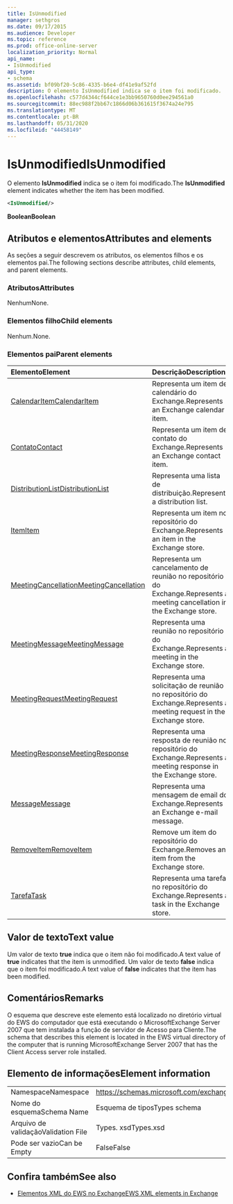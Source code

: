 ```yaml
---
title: IsUnmodified
manager: sethgros
ms.date: 09/17/2015
ms.audience: Developer
ms.topic: reference
ms.prod: office-online-server
localization_priority: Normal
api_name:
- IsUnmodified
api_type:
- schema
ms.assetid: bf09bf20-5c86-4335-b6e4-df41e9af52fd
description: O elemento IsUnmodified indica se o item foi modificado.
ms.openlocfilehash: c577d4344cf644ce1e3bb9650760d0ee294561a0
ms.sourcegitcommit: 88ec988f2bb67c1866d06b361615f3674a24e795
ms.translationtype: MT
ms.contentlocale: pt-BR
ms.lasthandoff: 05/31/2020
ms.locfileid: "44458149"
---
```

# <a name="isunmodified"></a><span data-ttu-id="b4a7f-103">IsUnmodified</span><span class="sxs-lookup"><span data-stu-id="b4a7f-103">IsUnmodified</span></span>

<span data-ttu-id="b4a7f-104">O elemento **IsUnmodified** indica se o item foi modificado.</span><span class="sxs-lookup"><span data-stu-id="b4a7f-104">The **IsUnmodified** element indicates whether the item has been modified.</span></span> 
  
```xml
<IsUnmodified/>
```

 <span data-ttu-id="b4a7f-105">**Boolean**</span><span class="sxs-lookup"><span data-stu-id="b4a7f-105">**Boolean**</span></span>
## <a name="attributes-and-elements"></a><span data-ttu-id="b4a7f-106">Atributos e elementos</span><span class="sxs-lookup"><span data-stu-id="b4a7f-106">Attributes and elements</span></span>

<span data-ttu-id="b4a7f-107">As seções a seguir descrevem os atributos, os elementos filhos e os elementos pai.</span><span class="sxs-lookup"><span data-stu-id="b4a7f-107">The following sections describe attributes, child elements, and parent elements.</span></span>
  
### <a name="attributes"></a><span data-ttu-id="b4a7f-108">Atributos</span><span class="sxs-lookup"><span data-stu-id="b4a7f-108">Attributes</span></span>

<span data-ttu-id="b4a7f-109">Nenhum</span><span class="sxs-lookup"><span data-stu-id="b4a7f-109">None.</span></span>
  
### <a name="child-elements"></a><span data-ttu-id="b4a7f-110">Elementos filho</span><span class="sxs-lookup"><span data-stu-id="b4a7f-110">Child elements</span></span>

<span data-ttu-id="b4a7f-111">Nenhum.</span><span class="sxs-lookup"><span data-stu-id="b4a7f-111">None.</span></span>
  
### <a name="parent-elements"></a><span data-ttu-id="b4a7f-112">Elementos pai</span><span class="sxs-lookup"><span data-stu-id="b4a7f-112">Parent elements</span></span>

|<span data-ttu-id="b4a7f-113">**Elemento**</span><span class="sxs-lookup"><span data-stu-id="b4a7f-113">**Element**</span></span>|<span data-ttu-id="b4a7f-114">**Descrição**</span><span class="sxs-lookup"><span data-stu-id="b4a7f-114">**Description**</span></span>|
|:-----|:-----|
|[<span data-ttu-id="b4a7f-115">CalendarItem</span><span class="sxs-lookup"><span data-stu-id="b4a7f-115">CalendarItem</span></span>](calendaritem.md) <br/> |<span data-ttu-id="b4a7f-116">Representa um item de calendário do Exchange.</span><span class="sxs-lookup"><span data-stu-id="b4a7f-116">Represents an Exchange calendar item.</span></span>  <br/> |
|[<span data-ttu-id="b4a7f-117">Contato</span><span class="sxs-lookup"><span data-stu-id="b4a7f-117">Contact</span></span>](contact.md) <br/> |<span data-ttu-id="b4a7f-118">Representa um item de contato do Exchange.</span><span class="sxs-lookup"><span data-stu-id="b4a7f-118">Represents an Exchange contact item.</span></span>  <br/> |
|[<span data-ttu-id="b4a7f-119">DistributionList</span><span class="sxs-lookup"><span data-stu-id="b4a7f-119">DistributionList</span></span>](distributionlist.md) <br/> |<span data-ttu-id="b4a7f-120">Representa uma lista de distribuição.</span><span class="sxs-lookup"><span data-stu-id="b4a7f-120">Represents a distribution list.</span></span>  <br/> |
|[<span data-ttu-id="b4a7f-121">Item</span><span class="sxs-lookup"><span data-stu-id="b4a7f-121">Item</span></span>](item.md) <br/> |<span data-ttu-id="b4a7f-122">Representa um item no repositório do Exchange.</span><span class="sxs-lookup"><span data-stu-id="b4a7f-122">Represents an item in the Exchange store.</span></span>  <br/> |
|[<span data-ttu-id="b4a7f-123">MeetingCancellation</span><span class="sxs-lookup"><span data-stu-id="b4a7f-123">MeetingCancellation</span></span>](meetingcancellation.md) <br/> |<span data-ttu-id="b4a7f-124">Representa um cancelamento de reunião no repositório do Exchange.</span><span class="sxs-lookup"><span data-stu-id="b4a7f-124">Represents a meeting cancellation in the Exchange store.</span></span>  <br/> |
|[<span data-ttu-id="b4a7f-125">MeetingMessage</span><span class="sxs-lookup"><span data-stu-id="b4a7f-125">MeetingMessage</span></span>](meetingmessage.md) <br/> |<span data-ttu-id="b4a7f-126">Representa uma reunião no repositório do Exchange.</span><span class="sxs-lookup"><span data-stu-id="b4a7f-126">Represents a meeting in the Exchange store.</span></span>  <br/> |
|[<span data-ttu-id="b4a7f-127">MeetingRequest</span><span class="sxs-lookup"><span data-stu-id="b4a7f-127">MeetingRequest</span></span>](meetingrequest.md) <br/> |<span data-ttu-id="b4a7f-128">Representa uma solicitação de reunião no repositório do Exchange.</span><span class="sxs-lookup"><span data-stu-id="b4a7f-128">Represents a meeting request in the Exchange store.</span></span>  <br/> |
|[<span data-ttu-id="b4a7f-129">MeetingResponse</span><span class="sxs-lookup"><span data-stu-id="b4a7f-129">MeetingResponse</span></span>](meetingresponse.md) <br/> |<span data-ttu-id="b4a7f-130">Representa uma resposta de reunião no repositório do Exchange.</span><span class="sxs-lookup"><span data-stu-id="b4a7f-130">Represents a meeting response in the Exchange store.</span></span>  <br/> |
|[<span data-ttu-id="b4a7f-131">Message</span><span class="sxs-lookup"><span data-stu-id="b4a7f-131">Message</span></span>](message-ex15websvcsotherref.md) <br/> |<span data-ttu-id="b4a7f-132">Representa uma mensagem de email do Exchange.</span><span class="sxs-lookup"><span data-stu-id="b4a7f-132">Represents an Exchange e-mail message.</span></span>  <br/> |
|[<span data-ttu-id="b4a7f-133">RemoveItem</span><span class="sxs-lookup"><span data-stu-id="b4a7f-133">RemoveItem</span></span>](removeitem.md) <br/> |<span data-ttu-id="b4a7f-134">Remove um item do repositório do Exchange.</span><span class="sxs-lookup"><span data-stu-id="b4a7f-134">Removes an item from the Exchange store.</span></span>  <br/> |
|[<span data-ttu-id="b4a7f-135">Tarefa</span><span class="sxs-lookup"><span data-stu-id="b4a7f-135">Task</span></span>](task.md) <br/> |<span data-ttu-id="b4a7f-136">Representa uma tarefa no repositório do Exchange.</span><span class="sxs-lookup"><span data-stu-id="b4a7f-136">Represents a task in the Exchange store.</span></span>  <br/> |
   
## <a name="text-value"></a><span data-ttu-id="b4a7f-137">Valor de texto</span><span class="sxs-lookup"><span data-stu-id="b4a7f-137">Text value</span></span>

<span data-ttu-id="b4a7f-138">Um valor de texto **true** indica que o item não foi modificado.</span><span class="sxs-lookup"><span data-stu-id="b4a7f-138">A text value of **true** indicates that the item is unmodified.</span></span> <span data-ttu-id="b4a7f-139">Um valor de texto **false** indica que o item foi modificado.</span><span class="sxs-lookup"><span data-stu-id="b4a7f-139">A text value of **false** indicates that the item has been modified.</span></span> 
  
## <a name="remarks"></a><span data-ttu-id="b4a7f-140">Comentários</span><span class="sxs-lookup"><span data-stu-id="b4a7f-140">Remarks</span></span>

<span data-ttu-id="b4a7f-141">O esquema que descreve este elemento está localizado no diretório virtual do EWS do computador que está executando o MicrosoftExchange Server 2007 que tem instalada a função de servidor de Acesso para Cliente.</span><span class="sxs-lookup"><span data-stu-id="b4a7f-141">The schema that describes this element is located in the EWS virtual directory of the computer that is running MicrosoftExchange Server 2007 that has the Client Access server role installed.</span></span>
  
## <a name="element-information"></a><span data-ttu-id="b4a7f-142">Elemento de informações</span><span class="sxs-lookup"><span data-stu-id="b4a7f-142">Element information</span></span>

|||
|:-----|:-----|
|<span data-ttu-id="b4a7f-143">Namespace</span><span class="sxs-lookup"><span data-stu-id="b4a7f-143">Namespace</span></span>  <br/> |https://schemas.microsoft.com/exchange/services/2006/types  <br/> |
|<span data-ttu-id="b4a7f-144">Nome do esquema</span><span class="sxs-lookup"><span data-stu-id="b4a7f-144">Schema Name</span></span>  <br/> |<span data-ttu-id="b4a7f-145">Esquema de tipos</span><span class="sxs-lookup"><span data-stu-id="b4a7f-145">Types schema</span></span>  <br/> |
|<span data-ttu-id="b4a7f-146">Arquivo de validação</span><span class="sxs-lookup"><span data-stu-id="b4a7f-146">Validation File</span></span>  <br/> |<span data-ttu-id="b4a7f-147">Types. xsd</span><span class="sxs-lookup"><span data-stu-id="b4a7f-147">Types.xsd</span></span>  <br/> |
|<span data-ttu-id="b4a7f-148">Pode ser vazio</span><span class="sxs-lookup"><span data-stu-id="b4a7f-148">Can be Empty</span></span>  <br/> |<span data-ttu-id="b4a7f-149">False</span><span class="sxs-lookup"><span data-stu-id="b4a7f-149">False</span></span>  <br/> |
   
## <a name="see-also"></a><span data-ttu-id="b4a7f-150">Confira também</span><span class="sxs-lookup"><span data-stu-id="b4a7f-150">See also</span></span>



- [<span data-ttu-id="b4a7f-151">Elementos XML do EWS no Exchange</span><span class="sxs-lookup"><span data-stu-id="b4a7f-151">EWS XML elements in Exchange</span></span>](ews-xml-elements-in-exchange.md)

